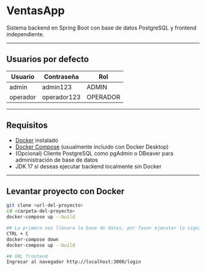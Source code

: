 # VentasApp

Sistema backend en Spring Boot con base de datos PostgreSQL y frontend independiente.

---

## Usuarios por defecto

| Usuario  | Contraseña  | Rol      |
| -------- | ----------- | -------- |
| admin    | admin123    | ADMIN    |
| operador | operador123 | OPERADOR |

---

## Requisitos

- [Docker](https://docs.docker.com/get-docker/) instalado
- [Docker Compose](https://docs.docker.com/compose/install/) (usualmente incluido con Docker Desktop)
- (Opcional) Cliente PostgreSQL como pgAdmin o DBeaver para administración de base de datos
- JDK 17 si deseas ejecutar backend localmente sin Docker

---

## Levantar proyecto con Docker

```bash
git clone <url-del-proyecto>
cd <carpeta-del-proyecto>
docker-compose up --build

## La primera vez llenara la base de datos, por favor ejecutar lo siguiente
CTRL + C
docker-compose down
docker-compose up --build

## URL frontend
Ingresar al navegador http://localhost:3000/login